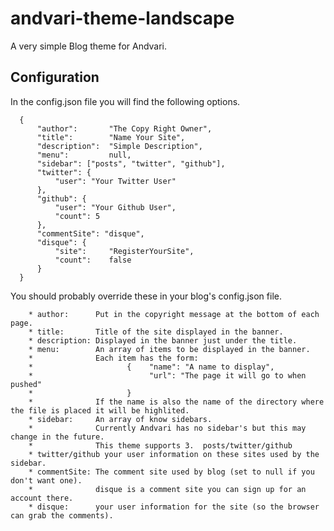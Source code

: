 # andvari-theme-landscape

A very simple Blog theme for Andvari.


## Configuration

In the config.json file you will find the following options.

      {
          "author":       "The Copy Right Owner",
          "title":        "Name Your Site",
          "description":  "Simple Description",
          "menu":         null,
          "sidebar": ["posts", "twitter", "github"],
          "twitter": {
              "user": "Your Twitter User"
          },
          "github": {
              "user": "Your Github User",
              "count": 5
          },
          "commentSite": "disque",
          "disque": {
              "site":     "RegisterYourSite",
              "count":    false
          }
      }

You should probably override these in your blog's config.json file.

        * author:      Put in the copyright message at the bottom of each page.
        * title:       Title of the site displayed in the banner.
        * description: Displayed in the banner just under the title.
        * menu:        An array of items to be displayed in the banner.
        *              Each item has the form:
        *                     {    "name": "A name to display", 
        *                          "url": "The page it will go to when pushed"
        *                     }
        *              If the name is also the name of the directory where the file is placed it will be highlited.
        * sidebar:     An array of know sidebars.
        *              Currently Andvari has no sidebar's but this may change in the future.
        *              This theme supports 3.  posts/twitter/github
        * twitter/github your user information on these sites used by the sidebar.
        * commentSite: The comment site used by blog (set to null if you don't want one).
        *              disque is a comment site you can sign up for an account there.
        * disque:      your user information for the site (so the browser can grab the comments).
